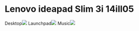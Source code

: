 # Lenovo ideapad Slim 3i 14ill05



Desktop![](https://user-images.githubusercontent.com/58174204/121806170-5d1d9780-cc81-11eb-959f-4270547616e5.png)
Launchpad![](https://user-images.githubusercontent.com/58174204/121806091-02843b80-cc81-11eb-8081-a6c752b95e52.png)
Music![](https://user-images.githubusercontent.com/58174204/121806099-0e6ffd80-cc81-11eb-9fbf-f372c055ff21.png)
